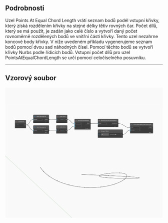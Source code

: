 ## Podrobnosti
Uzel Points At Equal Chord Length vrátí seznam bodů podél vstupní křivky, který získá rozdělením křivky na stejné délky tětiv rovných čar. Počet dílů, který se má použít, je zadán jako celé číslo a vytvoří daný počet rovnoměrně rozdělených bodů ve vnitřní části křivky. Tento uzel nezahrne koncové body křivky. V níže uvedeném příkladu vygenerujeme seznam bodů pomocí dvou sad náhodných čísel. Pomocí těchto bodů se vytvoří křivky Nurbs podle řídicích bodů. Vstupní počet dílů pro uzel PointsAtEqualChordLength se určí pomocí celočíselného posuvníku.
___
## Vzorový soubor

![PointsAtEqualChordLength](./Autodesk.DesignScript.Geometry.Curve.PointsAtEqualChordLength_img.jpg)

